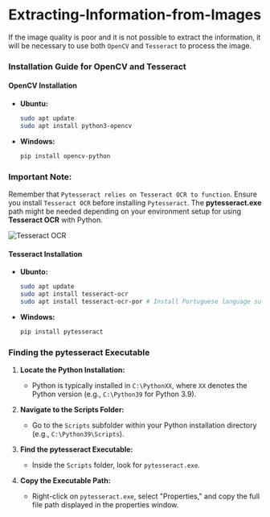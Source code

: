 # Extracting-Information-from-Images
If the image quality is poor and it is not possible to extract the information, it will be necessary to use both `OpenCV` and `Tesseract` to process the image.

### Installation Guide for OpenCV and Tesseract

#### OpenCV Installation

- **Ubuntu:**
  ```bash
  sudo apt update
  sudo apt install python3-opencv
  ```

- **Windows:**
  ```bash
  pip install opencv-python
  ```

### Important Note:

Remember that `Pytesseract relies on Tesseract OCR to function`. Ensure you install `Tesseract OCR` before installing `Pytesseract`. The **pytesseract.exe** path might be needed depending on your environment setup for using **Tesseract OCR** with Python.


![Tesseract OCR](https://github.com/KaikeTaiao/Extracting-Information-from-Images/assets/163609365/5636bb70-7ed9-4763-999f-bba4ae58bbac)




#### Tesseract Installation

- **Ubunto:**
  ```bash
  sudo apt update
  sudo apt install tesseract-ocr
  sudo apt install tesseract-ocr-por # Install Portuguese language support if needed
  ```

- **Windows:**
  ```bash
  pip install pytesseract
  ```

### Finding the pytesseract Executable

1. **Locate the Python Installation:**
   - Python is typically installed in `C:\PythonXX`, where `XX` denotes the Python version (e.g., `C:\Python39` for Python 3.9).

2. **Navigate to the Scripts Folder:**
   - Go to the `Scripts` subfolder within your Python installation directory (e.g., `C:\Python39\Scripts`).

3. **Find the pytesseract Executable:**
   - Inside the `Scripts` folder, look for `pytesseract.exe`.

4. **Copy the Executable Path:**
   - Right-click on `pytesseract.exe`, select "Properties," and copy the full file path displayed in the properties window.


